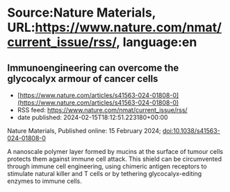 # Source:Nature Materials, URL:https://www.nature.com/nmat/current_issue/rss/, language:en

## Immunoengineering can overcome the glycocalyx armour of cancer cells
 - [https://www.nature.com/articles/s41563-024-01808-0](https://www.nature.com/articles/s41563-024-01808-0)
 - RSS feed: https://www.nature.com/nmat/current_issue/rss/
 - date published: 2024-02-15T18:12:51.223180+00:00

<p>Nature Materials, Published online: 15 February 2024; <a href="https://www.nature.com/articles/s41563-024-01808-0">doi:10.1038/s41563-024-01808-0</a></p>A nanoscale polymer layer formed by mucins at the surface of tumour cells protects them against immune cell attack. This shield can be circumvented through immune cell engineering, using chimeric antigen receptors to stimulate natural killer and T cells or by tethering glycocalyx-editing enzymes to immune cells.

